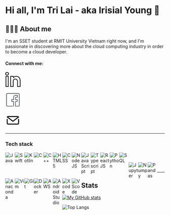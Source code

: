 # Hi all, I'm Tri Lai - aka Irisial Young 👋

## 💁🏻‍♂️ About me
I'm an SSET student at RMIT University Vietnam right now, and I'm passionate in discovering more about the cloud computing industry in order to become a cloud developer.

#### Connect with me:

[![website](./images/linkedin_icon.png)](https://www.linkedin.com/in/trilai)
&nbsp;&nbsp;

[![website](./images/facebook_icon.png)](https://www.facebook.com/trislaiii)
&nbsp;&nbsp;

[![website](./images/email_icon.png)](mailto:s3799602@rmit.edu.vn.com)
&nbsp;&nbsp;

---

### Tech stack

<img align="left" alt="Java" width="30px" src="https://cdn.jsdelivr.net/gh/devicons/devicon/icons/java/java-original-wordmark.svg" />

<img align="left" alt="Swift" width="30px" src="https://cdn.jsdelivr.net/gh/devicons/devicon/icons/swift/swift-original.svg" />

<img align="left" alt="Kotlin" width="30px" src="https://cdn.jsdelivr.net/gh/devicons/devicon/icons/kotlin/kotlin-original.svg" />

<img align="left" alt="C" width="30px" src="https://cdn.jsdelivr.net/gh/devicons/devicon/icons/c/c-original.svg" />

<img align="left" alt="C++" width="30px" src="https://cdn.jsdelivr.net/gh/devicons/devicon/icons/cplusplus/cplusplus-original.svg" />

<img align="left" alt="HTML5" width="30px" src="https://cdn.jsdelivr.net/gh/devicons/devicon/icons/html5/html5-original.svg" />

<img align="left" alt="CSS" width="30px" src="https://cdn.jsdelivr.net/gh/devicons/devicon/icons/css3/css3-original.svg" />

<img align="left" alt="NodeJS" width="30px" src="https://cdn.jsdelivr.net/gh/devicons/devicon/icons/nodejs/nodejs-original.svg" />
          
<img align="left" alt="JavaScript" width="30px" src="https://cdn.jsdelivr.net/gh/devicons/devicon/icons/javascript/javascript-original.svg" />

<img align="left" alt="Typescript" width="30px" src="https://cdn.jsdelivr.net/gh/devicons/devicon/icons/typescript/typescript-original.svg" />

<img align="left" alt="ReactJS" width="30px" src="https://cdn.jsdelivr.net/gh/devicons/devicon/icons/react/react-original.svg" />

<img align="left" alt="Python" width="30px" src="https://cdn.jsdelivr.net/gh/devicons/devicon/icons/python/python-original.svg" />

<img align="left" alt="SQL" width="30px" src="https://cdn.jsdelivr.net/gh/devicons/devicon/icons/mysql/mysql-original.svg" /> <br />
           
<img align="left" alt="Jupyter" width="30px" src="https://cdn.jsdelivr.net/gh/devicons/devicon/icons/jupyter/jupyter-original-wordmark.svg" />

<img align="left" alt="Numpy" width="30px" src="https://cdn.jsdelivr.net/gh/devicons/devicon/icons/numpy/numpy-original.svg" />

<img align="left" alt="Pandas" width="30px" src="https://cdn.jsdelivr.net/gh/devicons/devicon/icons/pandas/pandas-original-wordmark.svg" />

<img align="left" alt="Anaconda" width="30px" src="https://cdn.jsdelivr.net/gh/devicons/devicon/icons/anaconda/anaconda-original.svg" />

<img align="left" alt="Vim" width="30px" src="https://cdn.jsdelivr.net/gh/devicons/devicon/icons/vim/vim-original.svg" />

<img align="left" alt="Git" width="30px" src="https://cdn.jsdelivr.net/gh/devicons/devicon/icons/git/git-original.svg" />

<img align="left" alt="Docker" width="30px" src="https://cdn.jsdelivr.net/gh/devicons/devicon/icons/docker/docker-original.svg" />
        
<img align="left" alt="AWS" width="30px" src="https://cdn.jsdelivr.net/gh/devicons/devicon/icons/amazonwebservices/amazonwebservices-original.svg" />
          
<img align="left" alt="Android Studio" width="30px" src="https://cdn.jsdelivr.net/gh/devicons/devicon/icons/androidstudio/androidstudio-original.svg" />

<img align="left" alt="Xcode" width="30px" src="https://cdn.jsdelivr.net/gh/devicons/devicon/icons/xcode/xcode-original.svg" />

<img align="left" alt="VScode" width="30px" src="https://cdn.jsdelivr.net/gh/devicons/devicon/icons/vscode/vscode-original.svg" /> <br />

---

## Stats

[![My GitHub stats](https://github-readme-stats-tri-lai.vercel.app/api?username=Tri-Lai&show_icons=true&hide_border=true&theme=tokyonight)](https://github.com/anuraghazra/github-readme-stats)

![Top Langs](https://github-readme-stats-tri-lai.vercel.app/api/top-langs/?username=Tri-Lai&hide_progress=true)

          
